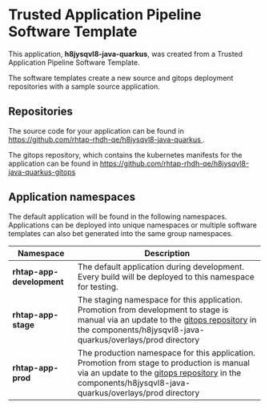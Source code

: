 # Trusted Application Pipeline Software Template

This application, **h8jysqvl8-java-quarkus**, was created from a Trusted Application Pipeline Software Template.

The software templates create a new source and gitops deployment repositories with a sample source application. 

## Repositories

The source code for your application can be found in [https://github.com/rhtap-rhdh-qe/h8jysqvl8-java-quarkus ](https://github.com/rhtap-rhdh-qe/h8jysqvl8-java-quarkus ).
 
The gitops repository, which contains the kubernetes manifests for the application can be found in 
[https://github.com/rhtap-rhdh-qe/h8jysqvl8-java-quarkus-gitops ](https://github.com/rhtap-rhdh-qe/h8jysqvl8-java-quarkus-gitops ) 

## Application namespaces 

The default application will be found in the following namespaces. Applications can be deployed into unique namespaces or multiple software templates can also bet generated into the same group namespaces.  

|  Namespace   |  Description   |  
| -------- | -------- |   
| **rhtap-app-development** | The default application during development. Every build will be deployed to this namespace for testing. | 
| **rhtap-app-stage** | The staging namespace for this application. Promotion from development to stage is manual via an update to the [gitops repository](https://github.com/rhtap-rhdh-qe/h8jysqvl8-java-quarkus-gitops ) in the components/h8jysqvl8-java-quarkus/overlays/prod directory |  
| **rhtap-app-prod** | The production namespace for this application. Promotion from stage to production is manual via an update to the [gitops repository](https://github.com/rhtap-rhdh-qe/h8jysqvl8-java-quarkus-gitops ) in the components/h8jysqvl8-java-quarkus/overlays/prod directory | 